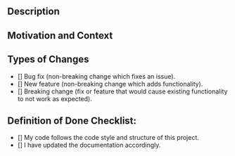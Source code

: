<!--- If you are unsure which branch your pull request should be sent to, please read: http://docs.apiato.io/miscellaneous/contribution/#Git-Branches -->

## Description
<!--- Describe your changes in detail -->
<!--- If it fixes an open issue, please link to the issue here. -->

## Motivation and Context
<!--- What problem does it solve, or what feature does it add? -->

## Types of Changes
<!--- What types of changes does your code introduce? Put an `x` in all the boxes that apply: -->
- [] Bug fix (non-breaking change which fixes an issue).
- [] New feature (non-breaking change which adds functionality).
- [] Breaking change (fix or feature that would cause existing functionality to not work as expected).

## Definition of Done Checklist:
<!--- Go over all the following points, and put an `x` in all the boxes that apply. -->
- [] My code follows the code style and structure of this project.
- [] I have updated the documentation accordingly.
